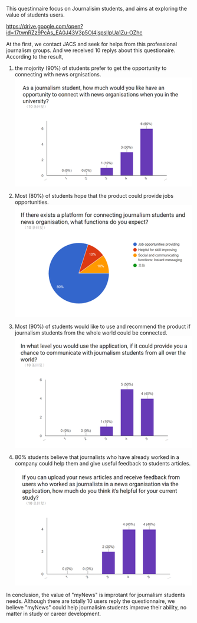 This questinnaire focus on Journalisim students, and aims at exploring the value of students users.  

https://drive.google.com/open?id=17twnRZz9PcAs_EA0J43V3p5Ol4jspsIlpUa1Zu-OZhc  

At the first, we contact JACS and seek for helps from this professional journalism groups. 
And we received 10 replys about this questionaire.  
According to the result,  

1. the mojority (90%) of students prefer to get the opportunity to connecting with news orgnisations.  
![Alt Text](https://github.com/deco3500/Xplosion/raw/master/Questionnaire/question1.png)  

2. Most (80%) of students hope that the product could provide jobs opportunities.  
![Alt Text](https://github.com/deco3500/Xplosion/raw/master/Questionnaire/question2.png)  

3. Most (90%) of students would like to use and recommend the product if journalism students from the whole world could be connected.  
![Alt Text](https://github.com/deco3500/Xplosion/raw/master/Questionnaire/question3.png)  

4. 80% students believe that journalists who have already worked in a company could help them and give useful feedback to students articles.  
![Alt Text](https://github.com/deco3500/Xplosion/raw/master/Questionnaire/question4.png)  

In conclusion, the value of "myNews" is improtant for journalism students needs. Although there are totally 10 users reply the questionnaire, we believe "myNews" could help journalisim students improve their ability, no matter in study or career development.


